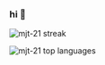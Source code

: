 ### hi 👋

<p><img align="center" src="https://github-readme-streak-stats.herokuapp.com/?user=mjt-21" alt="mjt-21 streak" /></p>

<p><img align="left" src="https://github-readme-stats.vercel.app/api/top-langs?username=mjt-21&show_icons=true&locale=en&layout=compact" alt="mjt-21 top languages" /></p>
